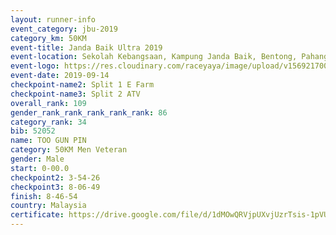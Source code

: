 ```yaml
---
layout: runner-info 
event_category: jbu-2019 
category_km: 50KM 
event-title: Janda Baik Ultra 2019 
event-location: Sekolah Kebangsaan, Kampung Janda Baik, Bentong, Pahang, Malaysia 
event-logo: https://res.cloudinary.com/raceyaya/image/upload/v1569217009/logo/janda-baik_vch1pc.jpg 
event-date: 2019-09-14 
checkpoint-name2: Split 1 E Farm 
checkpoint-name3: Split 2 ATV 
overall_rank: 109
gender_rank_rank_rank_rank_rank: 86
category_rank: 34
bib: 52052
name: TOO GUN PIN
category: 50KM Men Veteran
gender: Male
start: 0-00.0
checkpoint2: 3-54-26
checkpoint3: 8-06-49
finish: 8-46-54
country: Malaysia
certificate: https://drive.google.com/file/d/1dMOwQRVjpUXvjUzrTsis-1pVUn35pA4A/view?usp=sharing
---
```

